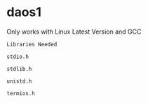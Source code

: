 # daos1
Only works with Linux Latest Version and GCC

``` Libraries Needed ```

` stdio.h `

` stdlib.h `

` unistd.h `

` termios.h ` 
